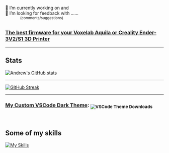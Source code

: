 🔭 I’m currently working on and  
💬 I’m looking for feedback with ......<br>
&nbsp;&nbsp;&nbsp;&nbsp;&nbsp;&nbsp;&nbsp;&nbsp;&nbsp;&nbsp;&nbsp;&nbsp;<sup>(comments/suggestions)</sup>
### [The best firmware for your Voxelab Aquila or Creality Ender-3V2/S1 3D Printer](https://github.com/classicrocker883/MRiscoCProUI/)

---
## Stats

[![Andrew's GitHub stats](https://github-readme-stats.vercel.app/api?username=classicrocker883)](https://github.com/classicrocker883/MRiscoCProUI)

---

[![GitHub Streak](https://streak-stats.demolab.com/?user=classicrocker883)](https://git.io/streak-stats)

---

### [My Custom VSCode Dark Theme](https://marketplace.visualstudio.com/items?itemName=classicrocker883.kazikame-dark): <sub>![VSCode Theme Downloads](https://img.shields.io/visual-studio-marketplace/d/classicrocker883.kazikame-dark)</sub>

<br>

## Some of my skills
[![My Skills](https://skillicons.dev/icons?i=vscode,c,cpp,ubuntu,linux,debian,bash,powershell,raspberrypi,arduino,gmail,eclipse,github,git,md,html,css,js&theme=dark&perline=6)](https://skillicons.dev)

<!--
**classicrocker883/classicrocker883** is a ✨ _special_ ✨ repository because its `README.md` (this file) appears on your GitHub profile.

Here are some ideas to get you started:

- 🔭 I’m currently working on ...
- 🌱 I’m currently learning ...
- 👯 I’m looking to collaborate on ...
- 🤔 I’m looking for help with ...
- 💬 Ask me about ...
- 📫 How to reach me: ...
- 😄 Pronouns: ...
- ⚡ Fun fact: ...
-->
